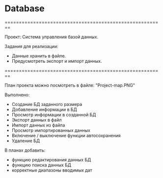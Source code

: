 # Database
========================================================

Проект: Система управления базой данных. 

Задания для реализации:
- Данные хранить в файле. 
- Предусмотреть экспорт и импорт данных.

========================================================

План проекта можно посмотреть в файле: "Project-map.PNG"

Выполнено:
- Создание БД заданного размера
- Добавление информации в БД
- Просмотр информации в созданной БД
- Экспорт данных в файл
- Импорт данных из файла
- Просмотр импортированных данных
- Включение / выключение функции автосохранения
- Удаление БД

В планах добавить:
- функцию редактирования данных БД
- функцию поиска данных БД
- корректные диапазоны вводимых дат
